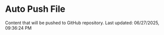 # Auto Push File

Content that will be pushed to GitHub repository.
Last updated: 06/27/2025, 09:36:24 PM